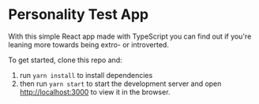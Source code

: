 # Personality Test App

With this simple React app made with TypeScript you can find out if you're leaning more towards being extro- or introverted.


To get started, clone this repo and:

1. run `yarn install` to install dependencies
2. then run `yarn start` to start the development server and open [http://localhost:3000](http://localhost:3000) to view it in the browser.
